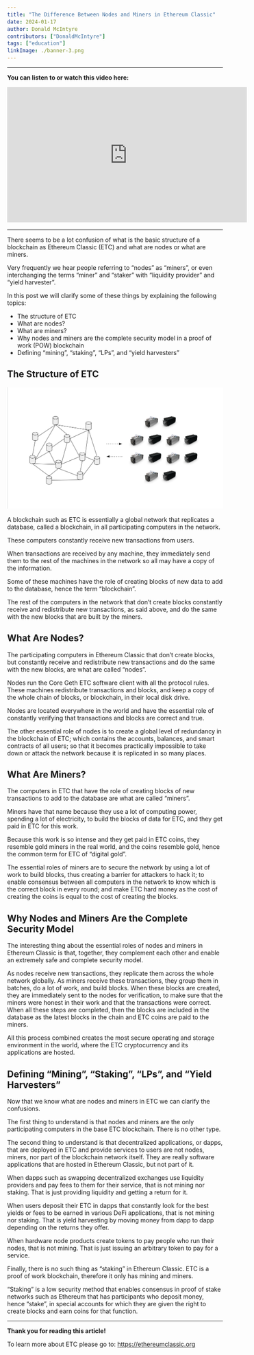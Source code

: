 ```yaml
---
title: "The Difference Between Nodes and Miners in Ethereum Classic"
date: 2024-01-17
author: Donald McIntyre
contributors: ["DonaldMcIntyre"]
tags: ["education"]
linkImage: ./banner-3.png
---
```


---
**You can listen to or watch this video here:**

<iframe width="560" height="315" src="https://www.youtube.com/embed/c7YjTRkwTqw?si=uXNDD9M_0zfu84BV" title="YouTube video player" frameborder="0" allow="accelerometer; autoplay; clipboard-write; encrypted-media; gyroscope; picture-in-picture; web-share" allowfullscreen></iframe>

---

There seems to be a lot confusion of what is the basic structure of a blockchain as Ethereum Classic (ETC) and what are nodes or what are miners.

Very frequently we hear people referring to “nodes” as “miners”, or even interchanging the terms “miner” and “staker” with “liquidity provider” and “yield harvester”.

In this post we will clarify some of these things by explaining the following topics:

- The structure of ETC
- What are nodes?
- What are miners?
- Why nodes and miners are the complete security model in a proof of work (POW)  blockchain
- Defining “mining”, “staking”, “LPs”, and “yield harvesters”

## The Structure of ETC

![](./banner.png)

A blockchain such as ETC is essentially a global network that replicates a database, called a blockchain, in all participating computers in the network.

These computers constantly receive new transactions from users. 

When transactions are received by any machine, they immediately send them to the rest of the machines in the network so all may have a copy of the information. 

Some of these machines have the role of creating blocks of new data to add to the database, hence the term “blockchain”.

The rest of the computers in the network that don’t create blocks constantly receive and redistribute new transactions, as said above, and do the same with the new blocks that are built by the miners.

## What Are Nodes?

The participating computers in Ethereum Classic that don’t create blocks, but constantly receive and redistribute new transactions and do the same with the new blocks, are what are called “nodes”.

Nodes run the Core Geth ETC software client with all the protocol rules. These machines redistribute transactions and blocks, and keep a copy of the whole chain of blocks, or blockchain, in their local disk drive.

Nodes are located everywhere in the world and have the essential role of constantly verifying that transactions and blocks are correct and true.

The other essential role of nodes is to create a global level of redundancy in the blockchain of ETC; which contains the accounts, balances, and smart contracts of all users; so that it becomes practically impossible to take down or attack the network because it is replicated in so many places. 

## What Are Miners?

The computers in ETC that have the role of creating blocks of new transactions to add to the database are what are called “miners”.

Miners have that name because they use a lot of computing power, spending a lot of electricity, to build the blocks of data for ETC, and they get paid in ETC for this work. 

Because this work is so intense and they get paid in ETC coins, they resemble gold miners in the real world, and the coins resemble gold, hence the common term for ETC of “digital gold”.

The essential roles of miners are to secure the network by using a lot of work to build blocks, thus creating a barrier for attackers to hack it; to enable consensus between all computers in the network to know which is the correct block in every round; and make ETC hard money as the cost of creating the coins is equal to the cost of creating the blocks. 

## Why Nodes and Miners Are the Complete Security Model

The interesting thing about the essential roles of nodes and miners in Ethereum Classic is that, together, they complement each other and enable an extremely safe and complete security model.

As nodes receive new transactions, they replicate them across the whole network globally. As miners receive these transactions, they group them in batches, do a lot of work, and build blocks. When these blocks are created, they are immediately sent to the nodes for verification, to make sure that the miners were honest in their work and that the transactions were correct. When all these steps are completed, then the blocks are included in the database as the latest blocks in the chain and ETC coins are paid to the miners.

All this process combined creates the most secure operating and storage environment in the world, where the ETC cryptocurrency and its applications are hosted. 

## Defining “Mining”, “Staking”, “LPs”, and “Yield Harvesters”

Now that we know what are nodes and miners in ETC we can clarify the confusions.

The first thing to understand is that nodes and miners are the only participating computers in the base ETC blockchain. There is no other type.

The second thing to understand is that decentralized applications, or dapps, that are deployed in ETC and provide services to users are not nodes, miners, nor part of the blockchain network itself. They are really software applications that are hosted in Ethereum Classic, but not part of it.

When dapps such as swapping decentralized exchanges use liquidity providers and pay fees to them for their service, that is not mining nor staking. That is just providing liquidity and getting a return for it.

When users deposit their ETC in dapps that constantly look for the best yields or fees to be earned in various DeFi applications, that is not mining nor staking. That is yield harvesting by moving money from dapp to dapp depending on the returns they offer.

When hardware node products create tokens to pay people who run their nodes, that is not mining. That is just issuing an arbitrary token to pay for a service.

Finally, there is no such thing as “staking” in Ethereum Classic. ETC is a proof of work blockchain, therefore it only has mining and miners.

“Staking” is a low security method that enables consensus in proof of stake networks such as Ethereum that has participants who deposit money, hence “stake”, in special accounts for which they are given the right to create blocks and earn coins for that function.

---

**Thank you for reading this article!**

To learn more about ETC please go to: https://ethereumclassic.org
